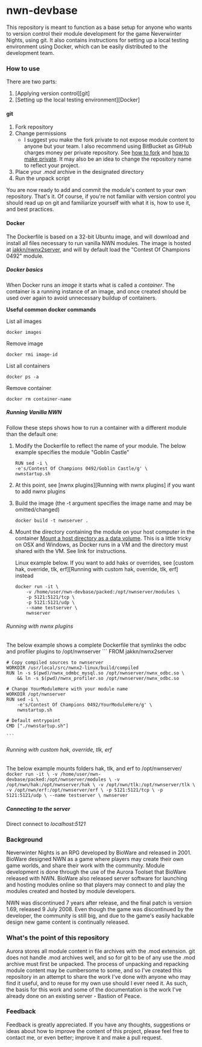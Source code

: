 # nwn-devbase
This repository is meant to function as a base setup for anyone who wants to version control their module development for the game Neverwinter Nights, using git. It also contains instructions for setting up a local testing environment using Docker, which can be easily distributed to the development team.


### How to use
There are two parts:
1. [Applying version control][git]
2. [Setting up the local testing environment][Docker]

#### git
1. Fork repository
2. Change permissions
	- I suggest you make the fork private to not expose module content to anyone but your team. I also recommend using BitBucket as GitHub charges money per private repository. See [how to fork](https://confluence.atlassian.com/bitbucket/forking-a-repository-221449527.html) and [how to make private](https://confluence.atlassian.com/bitbucket/make-a-repo-private-or-public-221449724.html). It may also be an idea to change the repository name to reflect your project.
3. Place your *.mod* archive in the designated directory
4. Run the unpack script

You are now ready to add and commit the module's content to your own repository. That's it. Of course, if you're not familiar with version control you should read up on git and familiarize yourself with what it is, how to use it, and best practices.

#### Docker
The Dockerfile is based on a 32-bit Ubuntu image, and will download and install all files necessary to run vanilla NWN modules. The image is hosted at [jakkn/nwnx2server](https://hub.docker.com/r/jakkn/nwnx2server/), and will by default load the "Contest Of Champions 0492" module.

##### Docker basics
When Docker runs an *image* it starts what is called a *container*. The container is a running instance of an image, and once created should be used over again to avoid unnecessary buildup of containers.

**Useful common docker commands**

List all images
```
docker images
```
Remove image
```
docker rmi image-id
```
List all containers
```
docker ps -a
```
Remove container
```
docker rm container-name
```

##### Running Vanilla NWN
Follow these steps shows how to run a container with a different module than the default one:
1. Modify the Dockerfile to reflect the name of your module. The below example specifies the module "Goblin Castle"
	```
	RUN sed -i \
	-e's/Contest Of Champions 0492/Goblin Castle/g' \
    nwnstartup.sh
	```
2. At this point, see [nwnx plugins][Running with nwnx plugins] if you want to add nwnx plugins
3. Build the image (the -t argument specifies the image name and may be omitted/changed)
	```
	docker build -t nwnserver .
	```
4. Mount the directory containing the module on your host computer in the container
	[Mount a host directory as a data volume](http://docs.docker.com/engine/userguide/dockervolumes/). This is a little tricky on OSX and Windows, as Docker runs in a VM and the directory must shared with the VM. See link for instructions.
	
	Linux example below. If you want to add haks or overrides, see [custom hak, override, tlk, erf][Running with custom hak, override, tlk, erf] instead
	```
	docker run -it \
	    -v /home/user/nwn-devbase/packed:/opt/nwnserver/modules \
	    -p 5121:5121/tcp \
	    -p 5121:5121/udp \
	    --name testserver \
	    nwnserver
	```

###### Running with nwnx plugins
The below example shows a complete Dockerfile that symlinks the odbc and profiler plugins to /opt/nwnserver
	```
	FROM jakkn/nwnx2server

	# Copy compiled sources to nwnserver
	WORKDIR /usr/local/src/nwnx2-linux/build/compiled
	RUN ln -s $(pwd)/nwnx_odmbc_mysql.so /opt/nwnserver/nwnx_odbc.so \
	    && ln -s $(pwd)/nwnx_profiler.so /opt/nwnserver/nwnx_odbc.so
	
	# Change YourModuleHere with your module name
	WORKDIR /opt/nwnserver
	RUN sed -i \
	    -e's/Contest Of Champions 0492/YourModuleHere/g' \
	    nwnstartup.sh
	
	# Default entrypoint
	CMD ["./nwnstartup.sh"]
	
	```

###### Running with custom hak, override, tlk, erf
The below example mounts folders hak, tlk, and erf to /opt/nwnserver/
	```
	docker run -it \
	    -v /home/user/nwn-devbase/packed:/opt/nwnserver/modules \
	    -v /opt/nwn/hak:/opt/nwnserver/hak \
	    -v /opt/nwn/tlk:/opt/nwnserver/tlk \
	    -v /opt/nwn/erf:/opt/nwnserver/erf \
	    -p 5121:5121/tcp \
	    -p 5121:5121/udp \
	    --name testserver \
	    nwnserver
	```

##### Connecting to the server
Direct connect to *localhost:5121*

### Background
Neverwinter Nights is an RPG developed by BioWare and released in 2001. BioWare designed NWN as a game where players may create their own game worlds, and share their work with the community. Module development is done through the use of the Aurora Toolset that BioWare released with NWN. BioWare also released server software for launching and hosting modules online so that players may connect to and play the modules created and hosted by module developers.

NWN was discontinued 7 years after release, and the final patch is version 1.69, released 9 July 2008. Even though the game was discontinued by the developer, the community is still big, and due to the game's easily hackable design new game content is continually released.


### What's the point of this repository
Aurora stores all module content in file archives with the .mod extension. git does not handle .mod archives well, and so for git to be of any use the .mod archive must first be unpacked. The process of unpacking and repacking module content may be cumbersome to some, and so I've created this repository in an attempt to share the work I've done with anyone who may find it useful, and to reuse for my own use should I ever need it. As such, the basis for this work and some of the documentation is the work I've already done on an existing server - Bastion of Peace.


### Feedback
Feedback is greatly appreciated. If you have any thoughts, suggestions or ideas about how to improve the content of this project, please feel free to contact me, or even better; improve it and make a pull request.
